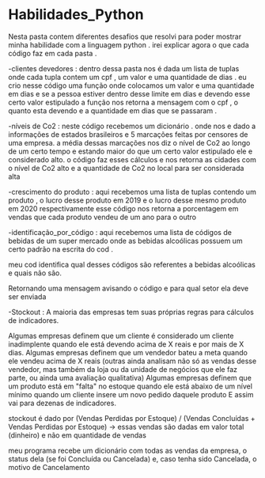 # Habilidades_Python
 
Nesta pasta contem diferentes desafios que resolvi para poder mostrar minha habilidade com a linguagem python . irei explicar agora o que cada código faz em cada pasta .

-clientes devedores : dentro dessa pasta nos é dada um lista de tuplas onde cada tupla contem um cpf , um valor e uma quantidade de dias .
eu crio nesse código uma função onde colocamos um valor e uma quantidade em dias e se a pessoa estiver dentro desse limite em dias e devendo esse certo valor estipulado a função nos retorna a mensagem com o cpf , o quanto esta devendo e a quantidade em dias que se passaram .

-níveis de Co2 : neste código recebemos um dicionário . onde nos e dado a informações de estados brasileiros e 5 marcações feitas por censores de uma empresa.
a média dessas marcações nos diz o nível de Co2 ao longo de um certo tempo e estando maior do que um certo valor estipulado ele e considerado alto.
o código faz esses cálculos e nos retorna as cidades com o nível de Co2 alto e a quantidade de Co2 no local para ser considerada alta 

-crescimento do produto : aqui recebemos uma lista de tuplas contendo um produto , o lucro desse produto em 2019 e o lucro desse mesmo produto em 2020 respectivamente 
 esse código nos retorna a porcentagem em vendas que cada produto vendeu de um ano para o outro 

-identificação_por_código : aqui recebemos uma lista de códigos  de bebidas de um super mercado onde as bebidas alcoólicas possuem um certo padrão na escrita do cod .

meu cod identifica qual desses códigos são referentes a bebidas alcoólicas e quais não são.

Retornando uma mensagem avisando o código e para qual setor ela deve ser enviada 

-Stockout : A maioria das empresas tem suas próprias regras para cálculos de indicadores.

Algumas empresas definem que um cliente é considerado um cliente inadimplente quando ele está devendo acima de X reais e por mais de X dias.
 Algumas empresas definem que um vendedor bateu a meta quando ele vendeu acima de X reais (outras ainda analisam não só as vendas desse vendedor, mas também da loja ou da unidade de negócios que ele faz parte, ou ainda uma avaliação qualitativa)
Algumas empresas definem que um produto está em "falta" no estoque quando ele está abaixo de um nível mínimo quando um cliente insere um novo pedido daquele produto
E assim vai para dezenas de indicadores.

stockout é dado por (Vendas Perdidas por Estoque) / (Vendas Concluídas + Vendas Perdidas por Estoque) -> essas vendas são dadas em valor total (dinheiro) e não em quantidade de vendas

meu programa recebe um dicionário com todas as vendas da empresa, o status dela (se foi Concluída ou Cancelada) e, caso tenha sido Cancelada, o motivo de Cancelamento
